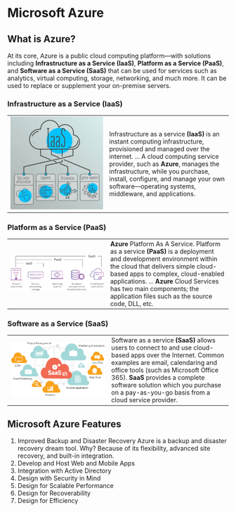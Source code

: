 

<link rel="stylesheet" href="css/azure.css">

# Microsoft Azure

## What is Azure?
At its core, Azure is a public cloud computing platform—with solutions including <b>Infrastructure as a Service (IaaS)</b>, <b>Platform as a Service (PaaS)</b>, and <b>Software as a Service (SaaS)</b> that can be used for services such as analytics, virtual computing, storage, networking, and much more. It can be used to replace or supplement your on-premise servers.

### Infrastructure as a Service (IaaS)

<table cellspacing="0" cellpadding="0">
<tr>
<td width=500  align="center">
<img src="images/image3.jpg">
</td>
<td width=500>
Infrastructure as a service <b>(IaaS)</b> is an instant computing infrastructure, provisioned and managed over the internet. ... A cloud computing service provider, such as <b> Azure</b>, manages the infrastructure, while you purchase, install, configure, and manage your own software—operating systems, middleware, and applications.
</td>
</tr>
</table>

### Platform as a Service (PaaS)
<table cellspacing="0" cellpadding="0">
<tr>
<td width=500  align="center">
<img src="images/image4.png">
</td>
<td width=500>
<b>Azure</b> Platform As A Service. Platform as a service <b>(PaaS)</b> is a deployment and development environment within the cloud that delivers simple cloud-based apps to complex, cloud-enabled applications. ... <b>Azure</b> Cloud Services has two main components; the application files such as the source code, DLL, etc.
</td>
</tr>
</table>

### Software as a Service (SaaS)

<table cellspacing="0" cellpadding="0">
<tr>
<td width=500  align="center">
<img src="images/image5.png">
</td>
<td width=500>
Software as a service <b>(SaaS)</b> allows users to connect to and use cloud-based apps over the Internet. Common examples are email, calendaring and office tools (such as Microsoft Office 365). <b>SaaS</b> provides a complete software solution which you purchase on a pay-as-you-go basis from a cloud service provider.
</td>
</tr>
</table>

## Microsoft Azure Features
1. Improved Backup and Disaster Recovery
	Azure is a backup and disaster recovery dream tool. Why? Because of its flexibility, advanced site recovery, and built-in integration.
1. Develop and Host Web and Mobile Apps
1. Integration with Active Directory
1. Design with Security in Mind
1. Design for Scalable Performance
1. Design for Recoverability
1. Design for Efficiency
